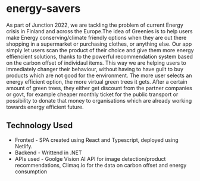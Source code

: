 # energy-savers

As part of Junction 2022, we are tackling the problem of current Energy crisis in Finland and across the Europe.The idea of Greenies is to help users make Energy conserving/climate friendly options when they are
out there shopping in a supermarket or purchasing clothes, or anything else. Our app simply let users scan the product of their choice and give them more energy effiencient solutions, thanks to the powerful recommendation system 
based on the carbon offset of individaul items. 
This way we are helping users to immediately changer their behaviour, without having to have guilt to buy products which are not good for the environment. 
The more user selects an energy efficient option, the more virtual green trees it gets. After a certain amount of green trees, they either get discount from the partner companies or govt, for example cheaper
monthly ticket for the public transport or possibility to donate that money to organisations which are already working towards energy efficient future. 

## Technology Used

- Fronted - SPA created using React and Typescript, deployed using Netlify. 
- Backend - Writtend in .NET
- APIs used - Goolge Vision AI API for image detection/product recommendations, Climaq.io for the data on carbon offset and energy consumption
